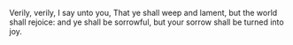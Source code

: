 Verily, verily, I say unto you, That ye shall weep and lament, but the world shall rejoice: and ye shall be sorrowful, but your sorrow shall be turned into joy.
